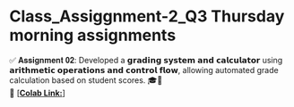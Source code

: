 # Class_Assiggnment-2_Q3 Thursday morning assignments

✅ 𝐀𝐬𝐬𝐢𝐠𝐧𝐦𝐞𝐧𝐭 𝟎𝟐: Developed a 𝗴𝗿𝗮𝗱𝗶𝗻𝗴 𝘀𝘆𝘀𝘁𝗲𝗺 𝗮𝗻𝗱 𝗰𝗮𝗹𝗰𝘂𝗹𝗮𝘁𝗼𝗿 using 𝗮𝗿𝗶𝘁𝗵𝗺𝗲𝘁𝗶𝗰 𝗼𝗽𝗲𝗿𝗮𝘁𝗶𝗼𝗻𝘀 𝗮𝗻𝗱 𝗰𝗼𝗻𝘁𝗿𝗼𝗹 𝗳𝗹𝗼𝘄, allowing automated grade calculation based on student scores. 🎓🧮  
🔗 [[**Colab Link:**](https://colab.research.google.com/drive/1z5dur2ccrlTnMqkiZsOOuArYjM4kKy2T?usp=sharing)]  
